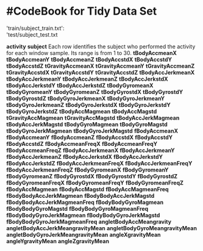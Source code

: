 #CodeBook for Tidy Data Set
===================================

'train/subject_train.txt':  
'test/subject_test.txt

**activity**
**subject**
Each row identifies the subject who performed the activity for each window sample. Its range is from 1 to 30.
**tBodyAccmeanX**
**tBodyAccmeanY**
**tBodyAccmeanZ**
**tBodyAccstdX**
**tBodyAccstdY**
**tBodyAccstdZ**
**tGravityAccmeanX**
**tGravityAccmeanY**
**tGravityAccmeanZ**
**tGravityAccstdX**
**tGravityAccstdY**
**tGravityAccstdZ**
**tBodyAccJerkmeanX**
**tBodyAccJerkmeanY**
**tBodyAccJerkmeanZ**
**tBodyAccJerkstdX**
**tBodyAccJerkstdY**
**tBodyAccJerkstdZ**
**tBodyGyromeanX**
**tBodyGyromeanY**
**tBodyGyromeanZ**
**tBodyGyrostdX**
**tBodyGyrostdY**
**tBodyGyrostdZ**
**tBodyGyroJerkmeanX**
**tBodyGyroJerkmeanY**
**tBodyGyroJerkmeanZ**
**tBodyGyroJerkstdX**
**tBodyGyroJerkstdY**
**tBodyGyroJerkstdZ**
**tBodyAccMagmean**
**tBodyAccMagstd**
**tGravityAccMagmean**
**tGravityAccMagstd**
**tBodyAccJerkMagmean**
**tBodyAccJerkMagstd**
**tBodyGyroMagmean**
**tBodyGyroMagstd**
**tBodyGyroJerkMagmean**
**tBodyGyroJerkMagstd**
**fBodyAccmeanX**
**fBodyAccmeanY**
**fBodyAccmeanZ**
**fBodyAccstdX**
**fBodyAccstdY**
**fBodyAccstdZ**
**fBodyAccmeanFreqX**
**fBodyAccmeanFreqY**
**fBodyAccmeanFreqZ**
**fBodyAccJerkmeanX**
**fBodyAccJerkmeanY**
**fBodyAccJerkmeanZ**
**fBodyAccJerkstdX**
**fBodyAccJerkstdY**
**fBodyAccJerkstdZ**
**fBodyAccJerkmeanFreqX**
**fBodyAccJerkmeanFreqY**
**fBodyAccJerkmeanFreqZ**
**fBodyGyromeanX**
**fBodyGyromeanY**
**fBodyGyromeanZ**
**fBodyGyrostdX**
**fBodyGyrostdY**
**fBodyGyrostdZ**
**fBodyGyromeanFreqX**
**fBodyGyromeanFreqY**
**fBodyGyromeanFreqZ**
**fBodyAccMagmean**
**fBodyAccMagstd**
**fBodyAccMagmeanFreq**
**fBodyBodyAccJerkMagmean**
**fBodyBodyAccJerkMagstd**
**fBodyBodyAccJerkMagmeanFreq**
**fBodyBodyGyroMagmean**
**fBodyBodyGyroMagstd**
**fBodyBodyGyroMagmeanFreq**
**fBodyBodyGyroJerkMagmean**
**fBodyBodyGyroJerkMagstd**
**fBodyBodyGyroJerkMagmeanFreq**
**angletBodyAccMeangravity**
**angletBodyAccJerkMeangravityMean**
**angletBodyGyroMeangravityMean**
**angletBodyGyroJerkMeangravityMean**
**angleXgravityMean**
**angleYgravityMean**
**angleZgravityMean**
